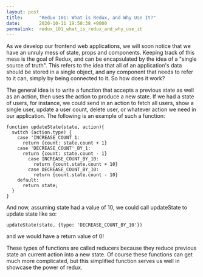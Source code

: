 ```yaml
---
layout: post
title:      "Redux 101: What is Redux, and Why Use It?"
date:       2020-10-11 19:50:38 +0000
permalink:  redux_101_what_is_redux_and_why_use_it
---
```



As we develop our frontend web applications, we will soon notice that we have an unruly mess of state, props and components.  Keeping track of this mess is the goal of Redux, and can be encapsulated by the idea of a "single source of truth".  This refers to the idea that all of an application's data should be stored in a single object, and any component that needs to refer to it can, simply by being connected to it. So how does it work? 


The general idea is to write a function that accepts a previous state as well as an action, then uses the action to produce a new state.  If we had a state of users, for instance, we could send in an action to fetch all users, show a single user, update a user count, delete user, or whatever action we need in our application.  The following is an example of such a function:  

```
function updateState(state, action){      
  switch (action.type) {
    case 'INCREASE_COUNT_1:
      return {count: state.count + 1}
    case 'DECREASE_COUNT'_BY_1:
      return {count: state.count - 1} 
		case INCREASE_COUNT_BY_10: 
		  return {count.state.count + 10} 
		case DECREASE_COUNT_BY_10: 
		  return {count.state.count - 10}
    default:
      return state;
  }
}
```  

And now, assuming state had a value of 10, we could call updateState to update state like so: 

```
updateState(state, {type: 'DECREASE_COUNT_BY_10'})
``` 

and we would have a return value of 0!  

These types of functions are called reducers because they reduce previous state an current action into a new state.  Of course these functions can get much more complicated, but this simplified function serves us well in showcase the power of redux.







